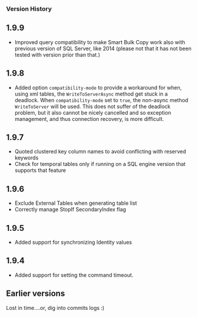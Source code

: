 ### Version History 

## 1.9.9

- Improved query compatibility to make Smart Bulk Copy work also with previous version of SQL Server, like 2014 (please not that it has not been tested with version prior than that.)

## 1.9.8

- Added option `compatibility-mode` to provide a workaround for when, using xml tables, the `WriteToServerAsync` method get stuck in a deadlock. When `compatibility-mode` set to `true`, the non-async method `WriteToServer` will be used. This does not suffer of the deadlock problem, but it also cannot be nicely cancelled and so exception management, and thus connection recovery, is more difficult.

## 1.9.7

- Quoted clustered key column names to avoid conflicting with reserved keywords
- Check for temporal tables only if running on a SQL engine version that supports that feature

## 1.9.6

- Exclude External Tables when generating table list
- Correctly manage StopIf SecondaryIndex flag

## 1.9.5

- Added support for synchronizing Identity values

## 1.9.4

- Added support for setting the command timeout.

## Earlier versions

Lost in time....or, dig into commits logs :)
